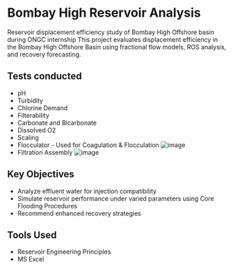 # Bombay High Reservoir Analysis
Reservoir displacement efficiency study of Bombay High Offshore basin during ONGC internship
This project evaluates displacement efficiency in the Bombay High Offshore Basin using fractional flow models, ROS analysis, and recovery forecasting.

## Tests conducted
- pH
- Turbidity
- Chlorine Demand
- Filterability
- Carbonate and Bicarbonate
- Dissolved O2
- Scaling
- Flocculator - Used for Coagulation & Flocculation
![image](https://github.com/user-attachments/assets/c7472757-5bac-47e2-ae09-ce9d4ec0ef3e)
- Filtration Assembly
![image](https://github.com/user-attachments/assets/df9a7e57-9ed9-4149-a15a-233576b32a84)
  
## Key Objectives
- Analyze effluent water for injection compatibility
- Simulate reservoir performance under varied parameters using Core Flooding Procedures
- Recommend enhanced recovery strategies

## Tools Used
- Reservoir Engineering Principles
- MS Excel
